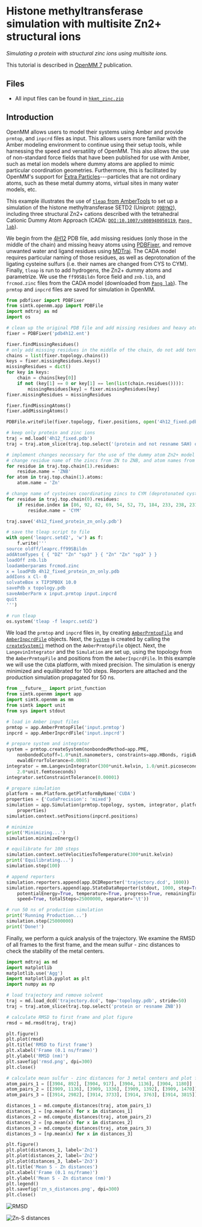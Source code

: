# Histone methyltransferase simulation with multisite Zn2+ structural ions

*Simulating a protein with structural zinc ions using multisite ions.*

This tutorial is described in [OpenMM 7](http://dx.doi.org/10.1371/journal.pcbi.1005659) publication.

## Files

* All input files can be found in [`hkmt_zinc.zip`](files/hkmt_zinc.zip)

## Introduction

OpenMM allows users to model their systems using Amber and provide `prmtop`, and `inpcrd` files as input. This allows users more familiar with the Amber modeling environment to continue using their setup tools, while harnessing the speed and versatility of OpenMM. This also allows the use of non-standard force fields that have been published for use with Amber, such as metal ion models where dummy atoms are applied to mimic particular coordination geometries. Furthermore, this is facilitated by OpenMM's support for [Extra Particles](http://docs.openmm.org/7.1.0/userguide/application.html#adding-or-removing-extra-particles)---particles that are not ordinary atoms, such as these metal dummy atoms, virtual sites in many water models, etc.

This example illustrates the use of [`tleap` from AmberTools](http://ambermd.org/) to set up a simulation of the histone methyltransferase SETD2 (Uniprot: [`Q9BYW2`](http://www.uniprot.org/uniprot/Q9BYW2)), including three structural Zn2+ cations described with the tetrahedral Cationic Dummy Atom Approach (CADA: [`DOI:10.1007/s008940050119`](https://dx.doi.org/10.1007/s008940050119), [`Pang lab`](http://www.mayo.edu/research/labs/computer-aided-molecular-design/projects/zinc-protein-simulations-using-cationic-dummy-atom-cada-approach)).

We begin from the [4H12](http://www.rcsb.org/pdb/explore.do?structureId=4h12) PDB file, add missing residues (only those in the middle of the chain) and missing heavy atoms using [PDBFixer](https://github.com/pandegroup/pdbfixer), and remove unwanted water and ligand residues using [MDTraj](http://mdtraj.org).
The CADA model requires particular naming of those residues, as well as deprotonation of the ligating cysteine sulfurs (i.e. their names are changed from CYS to CYM).
Finally, `tleap` is run to add hydrogens, the Zn2+ dummy atoms and parametrize. We use the `ff99SBildn` force field and `znb.lib`, and `frcmod.zinc` files from the CADA model (downloaded from [`Pang lab`](http://www.mayo.edu/research/labs/computer-aided-molecular-design/projects/zinc-protein-simulations-using-cationic-dummy-atom-cada-approach)).
The `prmtop` and `inpcrd` files are saved for simulation in OpenMM.
```python
from pdbfixer import PDBFixer
from simtk.openmm.app import PDBFile
import mdtraj as md
import os

# clean up the original PDB file and add missing residues and heavy atoms
fixer = PDBFixer('pdb4h12.ent')

fixer.findMissingResidues()
# only add missing residues in the middle of the chain, do not add terminal ones
chains = list(fixer.topology.chains())
keys = fixer.missingResidues.keys()
missingResidues = dict()
for key in keys:
    chain = chains[key[0]]
    if not (key[1] == 0 or key[1] == len(list(chain.residues()))):
        missingResidues[key] = fixer.missingResidues[key]
fixer.missingResidues = missingResidues

fixer.findMissingAtoms()
fixer.addMissingAtoms()

PDBFile.writeFile(fixer.topology, fixer.positions, open('4h12_fixed.pdb', 'w'))

# keep only protein and zinc ions
traj = md.load('4h12_fixed.pdb')
traj = traj.atom_slice(traj.top.select('(protein and not resname SAH) or resname ZN'))

# implement changes necessary for the use of the dummy atom Zn2+ model
# change residue name of the zincs from ZN to ZNB, and atom names from ZN to Zn
for residue in traj.top.chain(1).residues:
    residue.name = 'ZNB'
for atom in traj.top.chain(1).atoms:
    atom.name = 'Zn'

# change name of cysteines coordinating zincs to CYM (deprotonated cysteine)
for residue in traj.top.chain(0).residues:
    if residue.index in [86, 92, 82, 69, 54, 52, 73, 184, 233, 238, 231]:
        residue.name = 'CYM'

traj.save('4h12_fixed_protein_zn_only.pdb')

# save the tleap script to file
with open('leaprc.setd2', 'w') as f:
    f.write('''
source oldff/leaprc.ff99SBildn
addAtomTypes { { "DZ" "Zn" "sp3" } { "Zn" "Zn" "sp3" } }
loadOff znb.lib
loadamberparams frcmod.zinc
x = loadPdb 4h12_fixed_protein_zn_only.pdb
addIons x Cl- 0
solvateBox x TIP3PBOX 10.0
savePdb x topology.pdb
saveAmberParm x input.prmtop input.inpcrd
quit
''')

# run tleap
os.system('tleap -f leaprc.setd2')
```
We load the `prmtop` and `inpcrd` files in, by creating [`AmberPrmtopFile`](http://docs.openmm.org/7.1.0/api-python/generated/simtk.openmm.app.amberprmtopfile.AmberPrmtopFile.html#simtk.openmm.app.amberprmtopfile.AmberPrmtopFile) and [`AmberInpcrdFile`](http://docs.openmm.org/7.1.0/api-python/generated/simtk.openmm.app.amberinpcrdfile.AmberInpcrdFile.html#simtk.openmm.app.amberinpcrdfile.AmberInpcrdFile) objects.
Next, the [`System`](http://docs.openmm.org/7.1.0/api-python/generated/simtk.openmm.openmm.System.html#simtk.openmm.openmm.System) is created by calling the [`createSystem()`](http://docs.openmm.org/7.1.0/api-python/generated/simtk.openmm.app.amberprmtopfile.AmberPrmtopFile.html#simtk.openmm.app.amberprmtopfile.AmberPrmtopFile.createSystem) method on the `AmberPrmtopFile` object. Next, the `LangevinIntegrator` and the `Simulation` are set up, using the topology from the `AmberPrmtopFile` and positions from the `AmberInpcrdFile`. In this example we will use the `CUDA` platform, with mixed precision. The simulation is energy minimized and equilibrated for 100 steps.
Reporters are attached and the production simulation propagated for 50 ns.
```python
from __future__ import print_function
from simtk.openmm import app
import simtk.openmm as mm
from simtk import unit
from sys import stdout

# load in Amber input files
prmtop = app.AmberPrmtopFile('input.prmtop')
inpcrd = app.AmberInpcrdFile('input.inpcrd')

# prepare system and integrator
system = prmtop.createSystem(nonbondedMethod=app.PME,
    nonbondedCutoff=1.0*unit.nanometers, constraints=app.HBonds, rigidWater=True,
    ewaldErrorTolerance=0.0005)
integrator = mm.LangevinIntegrator(300*unit.kelvin, 1.0/unit.picoseconds,
    2.0*unit.femtoseconds)
integrator.setConstraintTolerance(0.00001)

# prepare simulation
platform = mm.Platform.getPlatformByName('CUDA')
properties = {'CudaPrecision': 'mixed'}
simulation = app.Simulation(prmtop.topology, system, integrator, platform,
    properties)
simulation.context.setPositions(inpcrd.positions)

# minimize
print('Minimizing...')
simulation.minimizeEnergy()

# equilibrate for 100 steps
simulation.context.setVelocitiesToTemperature(300*unit.kelvin)
print('Equilibrating...')
simulation.step(100)

# append reporters
simulation.reporters.append(app.DCDReporter('trajectory.dcd', 1000))
simulation.reporters.append(app.StateDataReporter(stdout, 1000, step=True,
    potentialEnergy=True, temperature=True, progress=True, remainingTime=True,
    speed=True, totalSteps=25000000, separator='\t'))

# run 50 ns of production simulation
print('Running Production...')
simulation.step(25000000)
print('Done!')
```

Finally, we perform a quick analysis of the trajectory. We examine the RMSD of all frames to the first frame, and the mean sulfur - zinc distances to check the stability of the metal centers.

```python
import mdtraj as md
import matplotlib
matplotlib.use('Agg')
import matplotlib.pyplot as plt
import numpy as np

# load trajectory and remove solvent
traj = md.load_dcd('trajectory.dcd', top='topology.pdb', stride=50)
traj = traj.atom_slice(traj.top.select('protein or resname ZNB'))

# calculate RMSD to first frame and plot figure
rmsd = md.rmsd(traj, traj)

plt.figure()
plt.plot(rmsd)
plt.title('RMSD to first frame')
plt.xlabel('Frame (0.1 ns/frame)')
plt.ylabel('RMSD (nm)')
plt.savefig('rmsd.png', dpi=300)
plt.close()

# calculate mean sulfur - zinc distances for 3 metal centers and plot figure
atom_pairs_1 = [[3904, 892], [3904, 917], [3904, 1136], [3904, 1180]]
atom_pairs_2 = [[3909, 1136], [3909, 1336], [3909, 1392], [3909, 1470]]
atom_pairs_3 = [[3914, 2982], [3914, 3733], [3914, 3763], [3914, 3815]]

distances_1 = md.compute_distances(traj, atom_pairs_1)
distances_1 = [np.mean(x) for x in distances_1]
distances_2 = md.compute_distances(traj, atom_pairs_2)
distances_2 = [np.mean(x) for x in distances_2]
distances_3 = md.compute_distances(traj, atom_pairs_3)
distances_3 = [np.mean(x) for x in distances_3]

plt.figure()
plt.plot(distances_1, label='Zn1')
plt.plot(distances_2, label='Zn2')
plt.plot(distances_3, label='Zn3')
plt.title('Mean S - Zn distances')
plt.xlabel('Frame (0.1 ns/frame)')
plt.ylabel('Mean S - Zn distance (nm)')
plt.legend()
plt.savefig('zn_s_distances.png', dpi=300)
plt.close()
```
![RMSD](files/rmsd.png "RMSD")

![Zn-S distances](files/zn_s_distances.png "Zn-S distances")

